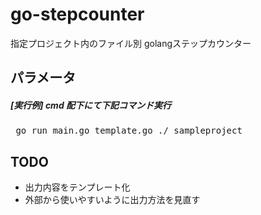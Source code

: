 # go-stepcounter

指定プロジェクト内のファイル別 golangステップカウンター

## パラメータ

##### [実行例] cmd 配下にて下記コマンド実行

<pre> go run main.go template.go ./_sampleproject </pre>

## TODO
 
- 出力内容をテンプレート化
- 外部から使いやすいように出力方法を見直す
